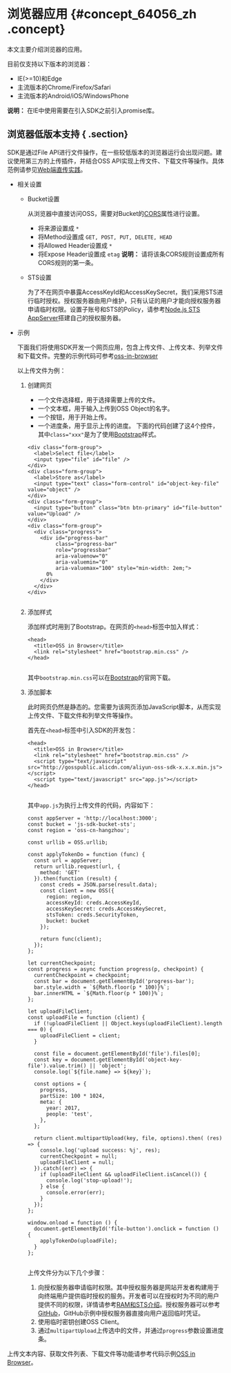 # 浏览器应用 {#concept_64056_zh .concept}

本文主要介绍浏览器的应用。

目前仅支持以下版本的浏览器：

-   IE\(\>=10\)和Edge
-   主流版本的Chrome/Firefox/Safari
-   主流版本的Android/iOS/WindowsPhone

**说明：** 在IE中使用需要在引入SDK之前引入promise库。

## 浏览器低版本支持 { .section}

SDK是通过File API进行文件操作，在一些较低版本的浏览器运行会出现问题。建议使用第三方的上传插件，并结合OSS API实现上传文件、下载文件等操作。具体范例请参见[Web端直传实践](../../../../cn.zh-CN/最佳实践/Web端上传数据至OSS/Web端PostObject直传实践/JavaScript客户端签名直传.md#)。

-   相关设置
    -   Bucket设置

        从浏览器中直接访问OSS，需要对Bucket的[CORS](../../../../cn.zh-CN/开发指南/存储空间（Bucket）/设置跨域资源共享.md#)属性进行设置。

        -   将来源设置成 `*`
        -   将Method设置成 `GET, POST, PUT, DELETE, HEAD`
        -   将Allowed Header设置成 `*`
        -   将Expose Header设置成 `etag`
        **说明：** 请将该条CORS规则设置成所有CORS规则的第一条。

    -   STS设置

        为了不在网页中暴露AccessKeyId和AccessKeySecret，我们采用STS进行临时授权。授权服务器由用户维护，只有认证的用户才能向授权服务器申请临时权限。设置子账号和STS的Policy，请参考[Node.js STS AppServer](https://github.com/rockuw/node-sts-app-server)搭建自己的授权服务器。

-   示例

    下面我们将使用SDK开发一个网页应用，包含上传文件、上传文本、列举文件和下载文件。完整的示例代码可参考[oss-in-browser](https://github.com/rockuw/oss-in-browser)

    以上传文件为例：

    1.  创建网页

        -   一个文件选择框，用于选择需要上传的文件。
        -   一个文本框，用于输入上传到OSS Object的名字。
        -   一个按钮，用于开始上传。
        -   一个进度条，用于显示上传的进度。
        下面的代码创建了这4个控件，其中`class="xxx"`是为了使用[Bootstrap](http://getbootstrap.com/)样式。

        ```language-html
        <div class="form-group">
          <label>Select file</label>
          <input type="file" id="file" />
        </div>
        <div class="form-group">
          <label>Store as</label>
          <input type="text" class="form-control" id="object-key-file" value="object" />
        </div>
        <div class="form-group">
          <input type="button" class="btn btn-primary" id="file-button" value="Upload" />
        </div>
        <div class="form-group">
          <div class="progress">
            <div id="progress-bar"
                 class="progress-bar"
                 role="progressbar"
                 aria-valuenow="0"
                 aria-valuemin="0"
                 aria-valuemax="100" style="min-width: 2em;">
              0%
            </div>
          </div>
        </div>
        							
        ```

    2.  添加样式

        添加样式时用到了Bootstrap。在网页的`<head>`标签中加入样式：

        ```language-html
        <head>
          <title>OSS in Browser</title>
          <link rel="stylesheet" href="bootstrap.min.css" />
        </head>
        							
        ```

        其中`bootstrap.min.css`可以在[Bootstrap](http://getbootstrap.com/)的官网下载。

    3.  添加脚本

        此时网页仍然是静态的。您需要为该网页添加JavaScript脚本，从而实现上传文件、下载文件和列举文件等操作。

        首先在`<head>`标签中引入SDK的开发包：

        ```language-html
        <head>
          <title>OSS in Browser</title>
          <link rel="stylesheet" href="bootstrap.min.css" />
          <script type="text/javascript" src="http://gosspublic.alicdn.com/aliyun-oss-sdk-x.x.x.min.js"></script>
          <script type="text/javascript" src="app.js"></script>
        </head>
        							
        ```

        其中`app.js`为执行上传文件的代码，内容如下：

        ```language-js
        const appServer = 'http://localhost:3000';
        const bucket = 'js-sdk-bucket-sts';
        const region = 'oss-cn-hangzhou';
        
        const urllib = OSS.urllib;
        
        const applyTokenDo = function (func) {
          const url = appServer;
          return urllib.request(url, {
            method: 'GET'
          }).then(function (result) {
            const creds = JSON.parse(result.data);
            const client = new OSS({
              region: region,
              accessKeyId: creds.AccessKeyId,
              accessKeySecret: creds.AccessKeySecret,
              stsToken: creds.SecurityToken,
              bucket: bucket
            });
        
            return func(client);
          });
        };
        
        let currentCheckpoint;
        const progress = async function progress(p, checkpoint) {
          currentCheckpoint = checkpoint;
          const bar = document.getElementById('progress-bar');
          bar.style.width = `${Math.floor(p * 100)}%`;
          bar.innerHTML = `${Math.floor(p * 100)}%`;
        };
        
        let uploadFileClient;
        const uploadFile = function (client) {
          if (!uploadFileClient || Object.keys(uploadFileClient).length === 0) {
            uploadFileClient = client;
          }
          
          const file = document.getElementById('file').files[0];
          const key = document.getElementById('object-key-file').value.trim() || 'object';
          console.log(`${file.name} => ${key}`);
        
          const options = {
            progress,
            partSize: 100 * 1024,
            meta: {
              year: 2017,
              people: 'test',
            },
          };
        
          return client.multipartUpload(key, file, options).then( (res) => {
            console.log('upload success: %j', res);
        	currentCheckpoint = null;
            uploadFileClient = null;
          }).catch((err) => {
            if (uploadFileClient && uploadFileClient.isCancel()) {
              console.log('stop-upload!');
            } else {
              console.error(err);
            }
          });
        };
        
        window.onload = function () {
          document.getElementById('file-button').onclick = function () {
            applyTokenDo(uploadFile);
          }
        };
        							
        ```

        上传文件分为以下几个步骤：

        1.  向授权服务器申请临时权限。其中授权服务器是网站开发者构建用于向终端用户提供临时授权的服务。开发者可以在授权时为不同的用户提供不同的权限，详情请参考[RAM和STS介绍](../../../../cn.zh-CN/开发指南/隐藏/权限管理/RAM和STS介绍.md#)。授权服务器可以参考[GitHub](https://github.com/rockuw/node-sts-app-server)，GitHub示例中授权服务器直接向用户返回临时凭证。
        2.  使用临时密钥创建OSS Client。
        3.  通过`multipartUpload`上传选中的文件，并通过`progress`参数设置进度条。

上传文本内容、获取文件列表、下载文件等功能请参考代码示例[OSS in Browser](https://github.com/rockuw/oss-in-browser)。

